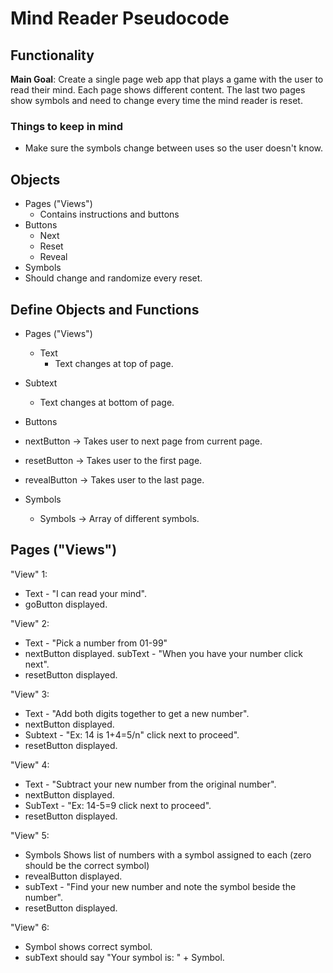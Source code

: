 # Mind Reader Pseudocode

## Functionality

**Main Goal**: Create a single page web app that plays a game with the user to read their mind. Each page shows different content. The last two pages show symbols and need to change every time the mind reader is reset.

### Things to keep in mind
- Make sure the symbols change between uses so the user doesn't know.

## Objects
- Pages ("Views")
  - Contains instructions and buttons
- Buttons
  - Next
  - Reset
  - Reveal
- Symbols
 - Should change and randomize every reset.

 ## Define Objects and Functions

 - Pages ("Views")
   - Text
     - Text changes at top of page.
  - Subtext
    - Text changes at bottom of page.
  
- Buttons
 - nextButton -> Takes user to next page from current page.
 - resetButton -> Takes user to the first page.
 - revealButton -> Takes user to the last page.

- Symbols
  - Symbols -> Array of different symbols.

## Pages ("Views")

"View" 1:
- Text - "I can read your mind".
- goButton displayed.

"View" 2:
- Text - "Pick a number from 01-99"
- nextButton displayed.
subText - "When you have your number click next".
- resetButton displayed.

"View" 3:
- Text - "Add both digits together to get a new number".
- nextButton displayed.
- Subtext - "Ex: 14 is 1+4=5/n" click next to proceed".
- resetButton displayed.

"View" 4:
- Text - "Subtract your new number from the original number".
- nextButton displayed.
- SubText - "Ex: 14-5=9 click next to proceed".
- resetButton displayed.

"View" 5:
- Symbols Shows list of numbers with a symbol assigned to each (zero should be the correct symbol)
- revealButton displayed.
- subText - "Find your new number and note the symbol beside the number".
- resetButton displayed.

"View" 6:
- Symbol shows correct symbol.
- subText should say "Your symbol is: " + Symbol.
